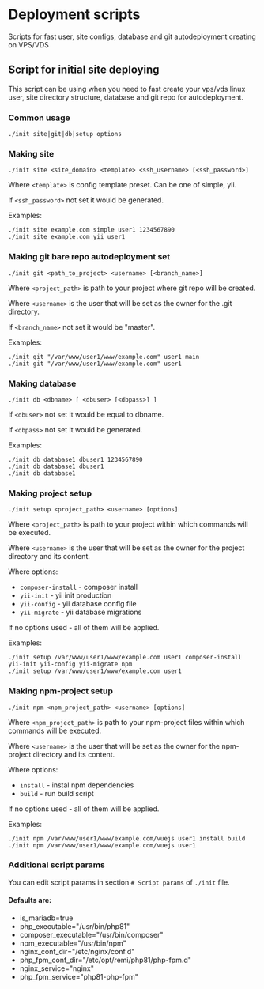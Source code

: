 # Deployment scripts

Scripts for fast user, site configs, database and git autodeployment creating on VPS/VDS

## Script for initial site deploying

This script can be using when you need to fast create your vps/vds linux user,
site directory structure, database and git repo for autodeployment.

### Common usage
```shell
./init site|git|db|setup options
```

### Making site
```shell
./init site <site_domain> <template> <ssh_username> [<ssh_password>]
```
Where `<template>` is config template preset. Can be one of simple, yii.

If `<ssh_password>` not set it would be generated.

Examples:
```shell
./init site example.com simple user1 1234567890
./init site example.com yii user1
```

### Making git bare repo autodeployment set
```shell
./init git <path_to_project> <username> [<branch_name>]
```
Where `<project_path>` is path to your project where git repo will be created.

Where `<username>` is the user that will be set as the owner for the .git directory.

If `<branch_name>` not set it would be "master".

Examples:
```shell
./init git "/var/www/user1/www/example.com" user1 main
./init git "/var/www/user1/www/example.com" user1
```

### Making database
```shell
./init db <dbname> [ <dbuser> [<dbpass>] ]
```
If `<dbuser>` not set it would be equal to dbname.

If `<dbpass>` not set it would be generated.

Examples:
```shell
./init db database1 dbuser1 1234567890
./init db database1 dbuser1
./init db database1
```

### Making project setup
```shell
./init setup <project_path> <username> [options]
```
Where `<project_path>` is path to your project within which commands will be executed.

Where `<username>` is the user that will be set as the owner for the project directory and its content.

Where options:
- `composer-install` - composer install
- `yii-init` - yii init production
- `yii-config` - yii database config file
- `yii-migrate` - yii database migrations

If no options used - all of them will be applied.

Examples:
```shell
./init setup /var/www/user1/www/example.com user1 composer-install yii-init yii-config yii-migrate npm
./init setup /var/www/user1/www/example.com user1
```

### Making npm-project setup
```shell
./init npm <npm_project_path> <username> [options]
```
Where `<npm_project_path>` is path to your npm-project files within which commands will be executed.

Where `<username>` is the user that will be set as the owner for the npm-project directory and its content.

Where options:
- `install` - instal npm dependencies
- `build` - run build script

If no options used - all of them will be applied.

Examples:
```shell
./init npm /var/www/user1/www/example.com/vuejs user1 install build
./init npm /var/www/user1/www/example.com/vuejs user1
```

### Additional script params
You can edit script params in section `# Script params` of `./init` file.

#### Defaults are:
- is_mariadb=true
- php_executable="/usr/bin/php81"
- composer_executable="/usr/bin/composer"
- npm_executable="/usr/bin/npm"
- nginx_conf_dir="/etc/nginx/conf.d"
- php_fpm_conf_dir="/etc/opt/remi/php81/php-fpm.d"
- nginx_service="nginx"
- php_fpm_service="php81-php-fpm"